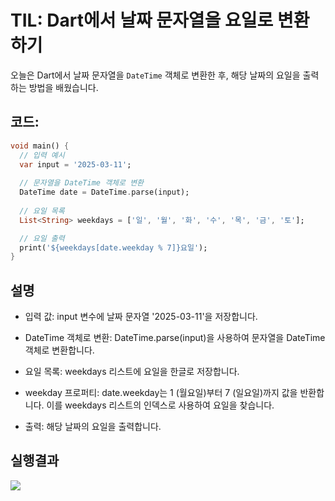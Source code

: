 # TIL: Dart에서 날짜 문자열을 요일로 변환하기

오늘은 Dart에서 날짜 문자열을 `DateTime` 객체로 변환한 후, 해당 날짜의 요일을 출력하는 방법을 배웠습니다.

## 코드:
```dart
void main() {
  // 입력 예시
  var input = '2025-03-11';
  
  // 문자열을 DateTime 객체로 변환
  DateTime date = DateTime.parse(input);
  
  // 요일 목록 
  List<String> weekdays = ['일', '월', '화', '수', '목', '금', '토'];

  // 요일 출력
  print('${weekdays[date.weekday % 7]}요일');
}
```
## 설명
- 입력 값: input 변수에 날짜 문자열 '2025-03-11'을 저장합니다.

- DateTime 객체로 변환: DateTime.parse(input)을 사용하여 문자열을 DateTime 객체로 변환합니다.

- 요일 목록: weekdays 리스트에 요일을 한글로 저장합니다.

- weekday 프로퍼티: date.weekday는 1 (월요일)부터 7 (일요일)까지 값을 반환합니다. 이를 weekdays 리스트의 인덱스로 사용하여 요일을 찾습니다.

- 출력: 해당 날짜의 요일을 출력합니다.

## 실행결과
![](https://github.com/YOUHEETAE/mygit/blob/main/%ED%99%94%EB%A9%B4%20%EC%BA%A1%EC%B2%98%202025-03-23%20221029.jpg)
